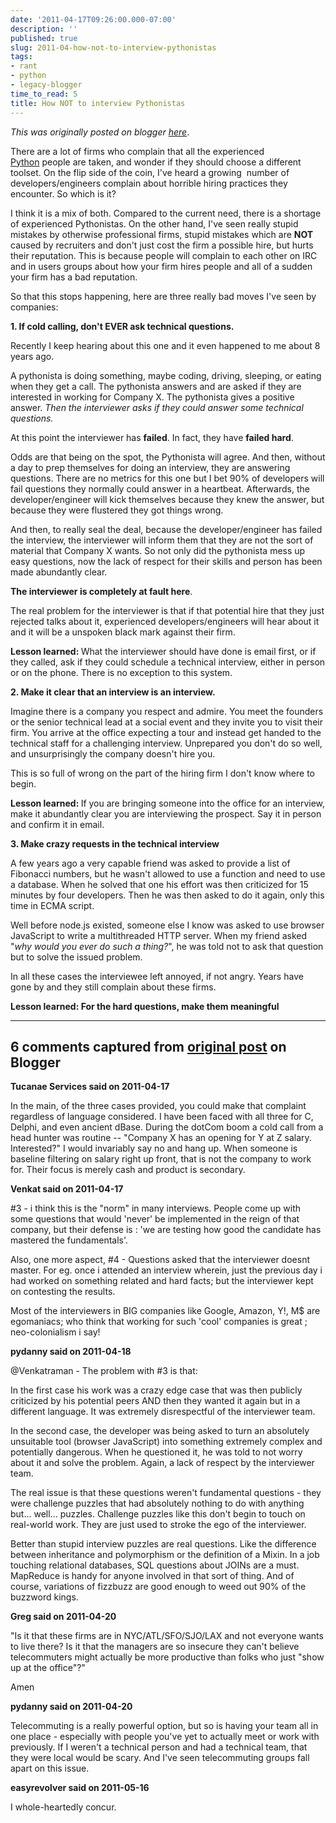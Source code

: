 ```yaml
---
date: '2011-04-17T09:26:00.000-07:00'
description: ''
published: true
slug: 2011-04-how-not-to-interview-pythonistas
tags:
- rant
- python
- legacy-blogger
time_to_read: 5
title: How NOT to interview Pythonistas
---
```


*This was originally posted on blogger [here](https://pydanny.blogspot.com/2011/04/how-not-to-interview-pythonistas.html)*.

There are a lot of firms who complain that all the experienced [Python](https://python.org/)&nbsp;people&nbsp;are taken, and wonder if they should choose a different toolset. On the flip side of the coin, I've heard a growing &nbsp;number of developers/engineers complain about horrible hiring practices they encounter. So which is it?

I think it is a mix of both. Compared to the current need, there is a shortage of experienced Pythonistas. On the other hand, I've seen really stupid mistakes by otherwise professional firms, stupid mistakes which are <b>NOT</b> caused by recruiters and don't just cost the firm a possible hire, but hurts their reputation. This is because people will complain to each other on IRC and in users groups about how your firm hires people and all of a sudden your firm has a bad reputation.

So that this stops happening, here are three really bad moves I've seen by companies:

<b>1. If cold calling, don't EVER ask technical questions.</b>

Recently I keep hearing about this one and it even happened to me about 8 years ago.

A pythonista is doing something, maybe coding, driving, sleeping, or eating when they get a call. The pythonista answers and are asked if they are interested in working for Company X. The pythonista gives a positive answer. <i>Then the interviewer asks if they could answer some technical questions.</i>

At this point the interviewer has <b>failed</b>. In fact, they have <b>failed hard</b>.

Odds are that being on the spot, the Pythonista will agree. And then, without a day to prep themselves for doing an interview, they are answering questions. There are no metrics for this one but I bet 90% of developers will fail questions they normally could answer in a heartbeat. Afterwards, the developer/engineer will kick themselves because they knew the answer, but because they were flustered they got things wrong.

And then, to really seal the deal, because the developer/engineer has failed the interview, the interviewer will inform them that they are not the sort of material that Company X wants. So not only did the pythonista mess up easy questions, now the lack of respect for their skills and person has been made abundantly clear.

<b>The interviewer is completely at fault here</b>.

The real problem for the interviewer is that if that potential hire that they just rejected talks about it, experienced developers/engineers will hear about it and it will be a unspoken black mark against their firm.

<b>Lesson learned: </b>What the interviewer should have done is email first, or if they called, ask if they could schedule a technical interview, either in person or on the phone. There is no exception to this system.

<b>2. Make it clear that an interview is an interview.</b>

Imagine there is a company you respect and admire. You meet the founders or the senior technical lead at a social event and they invite you to visit their firm. You arrive at the office expecting a tour and instead get handed to the technical staff for a challenging interview. Unprepared you don't do so well, and unsurprisingly the company doesn't hire you.

This is so full of wrong on the part of the hiring firm I don't know where to begin.

<b>Lesson learned: </b>If you are bringing someone into the office for an interview, make it abundantly clear you are interviewing the&nbsp;prospect. Say it in person and confirm it in email.

<b>3. Make crazy requests in the technical interview</b>

A few years ago a very capable friend was asked to provide a list of Fibonacci numbers, but he wasn't allowed to use a function and need to use a database. When he solved that one his effort was then criticized for 15 minutes by four developers. Then he was then asked to do it again, only this time in ECMA script.

Well before node.js existed, someone else I know was asked to use browser JavaScript to write a multithreaded HTTP server. When my friend asked "<i>why would you ever do such a thing?</i>", he was told not to ask that question but to solve the issued problem.

In all these cases the interviewee left annoyed, if not angry. Years have gone by and they still complain about these firms.

<b>Lesson learned: For the hard questions, make them meaningful</b>

---

## 6 comments captured from [original post](https://pydanny.blogspot.com/2011/04/how-not-to-interview-pythonistas.html) on Blogger

**Tucanae Services said on 2011-04-17**

In the main, of the three cases provided, you could make that complaint regardless of language considered. I have been faced with all three for C, Delphi, and even ancient dBase. During the dotCom boom a cold call from a head hunter was routine -- &quot;Company X has an opening for Y at Z salary. Interested?&quot; I would invariably say no and hang up. When someone is baseline filtering on salary right up front, that is not the company to work for. Their focus is merely cash and product is secondary.

**Venkat said on 2011-04-17**

#3 - i think this is the &quot;norm&quot; in many interviews. People come up with some questions that would 'never' be implemented in the reign of that company, but their defense is : 'we are testing how good the candidate has mastered the fundamentals'. 

Also, one more aspect, #4 - Questions asked that the interviewer doesnt master. For eg. once i attended an interview wherein, just the previous day i had worked on something related and hard facts; but the interviewer kept on contesting the results.

Most of the interviewers in BIG companies like Google, Amazon, Y!, M$ are egomaniacs; who think that working for such 'cool' companies is great ; neo-colonialism i say!

**pydanny said on 2011-04-18**

@Venkatraman - The problem with #3 is that:

In the first case his work was a crazy edge case that was then publicly criticized by his potential peers AND then they wanted it again but in a different language. It was extremely disrespectful of the interviewer team. 

In the second case, the developer was being asked to turn an absolutely unsuitable tool (browser JavaScript) into something extremely complex and potentially dangerous. When he questioned it, he was told to not worry about it and solve the problem. Again, a lack of respect by the interviewer team.

The real issue is that these questions weren't fundamental questions - they were challenge puzzles that had absolutely nothing to do with anything but... well... puzzles. Challenge puzzles like this don't begin to touch on real-world work. They are just used to stroke the ego of the interviewer.

Better than stupid interview puzzles are real questions. Like the difference between inheritance and polymorphism or the definition of a Mixin. In a job touching relational databases, SQL questions about JOINs are a must.  MapReduce is handy for anyone involved in that sort of thing. And of course, variations of fizzbuzz are good enough to weed out 90% of the buzzword kings.

**Greg said on 2011-04-20**

&quot;Is it that these firms are in NYC/ATL/SFO/SJO/LAX and not everyone wants to live there? Is it that the managers are so insecure they can't believe telecommuters might actually be more productive than folks who just &quot;show up at the office&quot;?&quot;

Amen

**pydanny said on 2011-04-20**

Telecommuting is a really powerful option, but so is having your team all in one place - especially with people you've yet to actually meet or work with previously. If I weren't a technical person and had a technical team, that they were local would be scary. And I've seen telecommuting groups fall apart on this issue.

**easyrevolver said on 2011-05-16**

I whole-heartedly concur.

